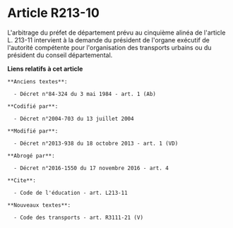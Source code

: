 # Article R213-10

L'arbitrage du préfet de département prévu au cinquième alinéa de l'article L. 213-11 intervient à la demande du président de
l'organe exécutif de l'autorité compétente pour l'organisation des transports urbains ou du président du conseil
départemental.

**Liens relatifs à cet article**

	**Anciens textes**:

	  - Décret n°84-324 du 3 mai 1984 - art. 1 (Ab)

	**Codifié par**:

	  - Décret n°2004-703 du 13 juillet 2004

	**Modifié par**:

	  - Décret n°2013-938 du 18 octobre 2013 - art. 1 (VD)

	**Abrogé par**:

	  - Décret n°2016-1550 du 17 novembre 2016 - art. 4

	**Cite**:

	  - Code de l'éducation - art. L213-11

	**Nouveaux textes**:

	  - Code des transports - art. R3111-21 (V)
